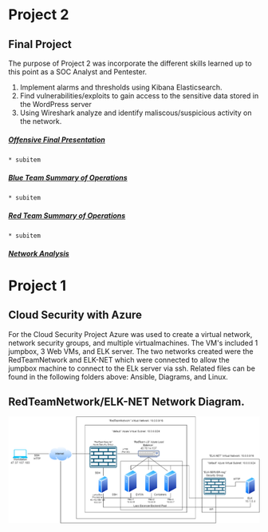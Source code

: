 # Project 2

## Final Project
The purpose of Project 2 was incorporate the different skills learned up to this point as a SOC Analyst and Pentester.
1.	Implement alarms and thresholds using Kibana Elasticsearch.
2.	Find vulnerabilities/exploits to gain access to the sensitive data stored in the WordPress server
3.	Using Wireshark analyze and identify maliscous/suspicious activity on the network.

##### [Offensive Final Presentation](https://docs.google.com/presentation/d/1aRD6HB3ZYJU_wTdlGpNOthTL7h1OUp_UZRt6MUtxF00/edit?usp=sharing)
    * subitem
##### [Blue Team Summary of Operations](https://docs.google.com/document/d/1icc_157q9FzQn3pI10Lnen55fk3Y4lHVIAbdlJQbLkk/edit?usp=sharing)
    * subitem
##### [Red Team Summary of Operations](https://docs.google.com/document/d/1YFoC1JFd_XLAaEEdCkICSO9LpEQ9QY-0m5JxPqNG9u8/edit?usp=sharing)
    * subitem
##### [Network Analysis](https://docs.google.com/document/d/1E4kA9mWDyfQQt10aqM9eT2iE1FPukXpHpzD8Z2eyOs8/edit?usp=sharing)



# Project 1

## Cloud Security with Azure
For the Cloud Security Project Azure was used to create a virtual network, network security groups, and multiple virtualmachines. The VM's included 1 jumpbox, 3 Web VMs, and ELK server. The two networks created were the RedTeamNetwork and ELK-NET which were connected to allow the jumpbox machine to connect to the ELk server via ssh. Related files can be found in the following folders above: Ansible, Diagrams, and Linux.

## RedTeamNetwork/ELK-NET Network Diagram.
![](Diagrams/ELK%20Network%20Diagram.drawio.png)
